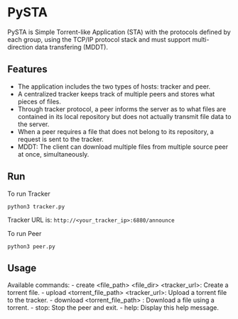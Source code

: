 # PySTA

PySTA is   Simple Torrent-like Application (STA) with the protocols defined by each group, using
the TCP/IP protocol stack and must support multi-direction data transfering (MDDT).

## Features

- The application includes the two types of hosts: tracker and peer.
- A centralized tracker keeps track of multiple peers and stores what pieces of files.
- Through tracker protocol, a peer informs the server as to what files are contained in its local
repository but does not actually transmit file data to the server.
- When a peer requires a file that does not belong to its repository, a request is sent to the
tracker.
- MDDT: The client can download multiple files from multiple source peer at once,
simultaneously.

## Run

To run Tracker
```
python3 tracker.py
```
Tracker URL is: `http://<your_tracker_ip>:6880/announce`

To run Peer
```
python3 peer.py
```

## Usage
Available commands:
    - create <file_path> <file_dir> <tracker_url>: Create a torrent file.
    - upload <torrent_file_path> <tracker_url>: Upload a torrent file to the tracker.
    - download <torrent_file_path> <destination>: Download a file using a torrent.
    - stop: Stop the peer and exit.
    - help: Display this help message.
